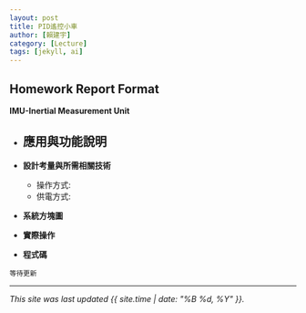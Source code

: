 ```yaml
---
layout: post
title: PID遙控小車
author: [賴建宇]
category: [Lecture]
tags: [jekyll, ai]
---
```

## Homework Report Format
**IMU-Inertial Measurement Unit**<br>
* **應用與功能說明**<br>
  - 
* **設計考量與所需相關技術**
  - 操作方式:
  - 供電方式:
* **系統方塊圖**<br>

* **實際操作**<br>

* **程式碼**

```
等待更新
```
---
*This site was last updated {{ site.time | date: "%B %d, %Y" }}.*


